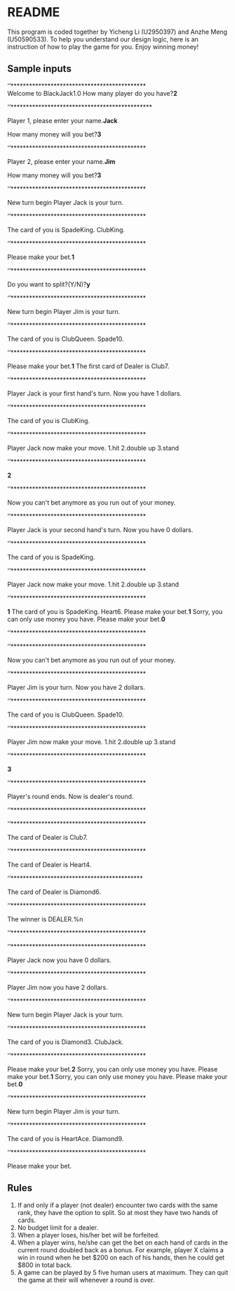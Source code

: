 # README


This program is coded together by Yicheng Li (U2950397) and Anzhe Meng (U50590533). 
To help you understand our design logic, here is an instruction of how to play the game for you.
Enjoy winning money!

## Sample inputs
‘’********************************************  
Welcome to BlackJack1.0
How many player do you have?**2**

‘’**********************************************  

Player 1, please enter your name.**Jack**

 How many money will you bet?**3**
 
‘’********************************************         

Player 2, please enter your name.**Jim**

 How many money will you bet?**3**
 
‘’********************************************      

New turn begin
Player Jack is your turn.

‘’********************************************         

The card of you is
SpadeKing.
ClubKing.

‘’********************************************        

Please make your bet.**1**

‘’********************************************        

Do you want to split?(Y/N)?**y**

‘’********************************************      

New turn begin
Player Jim is your turn.

‘’********************************************       

The card of you is
ClubQueen.
Spade10.

‘’********************************************         

Please make your bet.**1**
The first card of Dealer is Club7.

‘’********************************************          

Player Jack is your first hand's turn.
Now you have 1 dollars.

‘’********************************************         

The card of you is
ClubKing.

‘’********************************************      

Player Jack now make your move.
1.hit
2.double up
3.stand

‘’********************************************       

**2**

‘’********************************************       

Now you can't bet anymore as you run out of your money.

‘’********************************************       

Player Jack is your second hand's turn.
Now you have 0 dollars.

‘’********************************************      

The card of you is
SpadeKing.

‘’********************************************       

Player Jack now make your move.
1.hit
2.double up
3.stand

‘’********************************************      

**1**
The card of you is
SpadeKing.
Heart6.
Please make your bet.**1**
Sorry, you can only use money you have.
Please make your bet.**0**

‘’********************************************        

‘’********************************************        

Now you can't bet anymore as you run out of your money.

‘’********************************************       

Player Jim is your turn.
Now you have 2 dollars.

‘’********************************************       

The card of you is
ClubQueen.
Spade10.

‘’********************************************         

Player Jim now make your move.
1.hit
2.double up
3.stand

‘’********************************************         

**3**

‘’********************************************        

Player's round ends. Now is dealer's round.

‘’********************************************         

‘’********************************************       

The card of Dealer is Club7.

‘’********************************************     

The card of Dealer is Heart4.

‘’*******************************************       

The card of Dealer is Diamond6.

‘’********************************************       

The winner is DEALER.%n

‘’********************************************       

‘’********************************************      
 
Player Jack now you have 0 dollars.

‘’********************************************       

Player Jim now you have 2 dollars.

‘’********************************************       

New turn begin
Player Jack is your turn.

‘’********************************************       

The card of you is
Diamond3.
ClubJack.

‘’********************************************        

Please make your bet.**2**
Sorry, you can only use money you have.
Please make your bet.**1**
Sorry, you can only use money you have.
Please make your bet.**0**

‘’********************************************        

New turn begin
Player Jim is your turn.

‘’********************************************       

The card of you is
HeartAce.
Diamond9.

‘’********************************************        

Please make your bet.

## Rules
1. If and only if a player (not dealer) encounter two cards with the same rank, they have the option to split. So at most they have two hands of cards.
2. No budget limit for a dealer. 
3. When a player loses, his/her bet will be forfeited.
4. When a player wins, he/she can get the bet on each hand of cards in the current round doubled back as a bonus. For example, player X claims a win in round when he bet $200 on each of his hands, then he could get $800 in total back.
5. A game can be played by 5 five human users at maximum. They can quit the game at their will whenever a round is over.
<!--stackedit_data:
eyJoaXN0b3J5IjpbMTk5MjkxMTIzMl19
-->